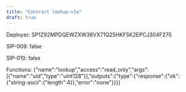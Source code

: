```yaml
---
title: "Contract lookup-v1a"
draft: true
---
```

Deployer: SP1Z92MPDQEWZXW36VX71Q25HKF5K2EPCJ304F275

SIP-009: false

SIP-010: false

Functions:
{"name":"lookup","access":"read_only","args":[{"name":"uid","type":"uint128"}],"outputs":{"type":{"response":{"ok":{"string-ascii":{"length":4}},"error":"none"}}}}
